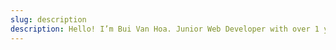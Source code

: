 ```yaml
---
slug: description
description: Hello! I’m Bui Van Hoa. Junior Web Developer with over 1 years of experience specializing in front end development. Experienced with all stages of the development cycle for dynamic web projects.Having an in-depth knowledge including advanced HTML5, CSS, CSS3, SASS, LESS, JSON, XML, JavaScript, JQuery, ReactJS, React Native, Redux, Redux saga. Strong background in management and leadership.
---
```

